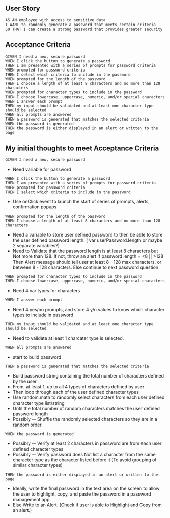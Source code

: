 ## User Story

```
AS AN employee with access to sensitive data
I WANT to randomly generate a password that meets certain criteria
SO THAT I can create a strong password that provides greater security
```

## Acceptance Criteria

```
GIVEN I need a new, secure password
WHEN I click the button to generate a password
THEN I am presented with a series of prompts for password criteria
WHEN prompted for password criteria
THEN I select which criteria to include in the password
WHEN prompted for the length of the password
THEN I choose a length of at least 8 characters and no more than 128 characters
WHEN prompted for character types to include in the password
THEN I choose lowercase, uppercase, numeric, and/or special characters
WHEN I answer each prompt
THEN my input should be validated and at least one character type should be selected
WHEN all prompts are answered
THEN a password is generated that matches the selected criteria
WHEN the password is generated
THEN the password is either displayed in an alert or written to the page
```

## My initial thoughts to meet Acceptance Criteria

```
GIVEN I need a new, secure password
```

- Need variable for password

```
WHEN I click the button to generate a password
THEN I am presented with a series of prompts for password criteria
WHEN prompted for password criteria
THEN I select which criteria to include in the password
```

- Use onClick event to launch the start of series of prompts, alerts, confirmation popups

```
WHEN prompted for the length of the password
THEN I choose a length of at least 8 characters and no more than 128 characters
```

- Need a variable to store user defined password to then be able to store the user defined password length.
  ( var userPassword.length or maybe 2 separate variables?)
- Need to Validate that the password length is at least 8 characters but Not more than 128. If not, throw an alert
  If password length = <8 || >128
  Then Alert message should tell user at least 8 - 128 max characters, or between 8 - 128 characters.
  Else continue to next password question

```
WHEN prompted for character types to include in the password
THEN I choose lowercase, uppercase, numeric, and/or special characters
```

- Need 4 var types for characters

```
WHEN I answer each prompt
```

- Need 4 yes/no prompts, and store 4 y/n values to know which character types to include in password

```
THEN my input should be validated and at least one character type should be selected
```

- Need to validate at least 1 charcater type is selected.

```
WHEN all prompts are answered
```

- start to build password

```
THEN a password is generated that matches the selected criteria
```

- Build password string containing the total number of characters defined by the user
- From, at least 1, up to all 4 types of characters defined by user
- Then loop through each of the user defined character types
- Use random.math to randomly select characters from each user defined character type list/string
- Until the total number of random characters matches the user defined password length
- Possibly -- Shuffle the randomly selected characters so they are in a random order.

```
WHEN the password is generated
```

- Possibly -- Verify at least 2 characters in password are from each user defined character types
- Possibly -- Verify password does Not list a character from the same character type as the character listed before it (To avoid grouping of similar character types)

```
THEN the password is either displayed in an alert or written to the page
```

- Ideally, write the final password in the text area on the screen to allow the user to highlight, copy, and paste the password in a password management app.
- Else Write to an Alert. (Check if user is able to Highlight and Copy from an alert.)
